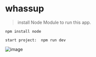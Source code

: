 # whassup

> install Node Module to run this app.


```
npm install node

start project:  npm run dev
```



![image]()
